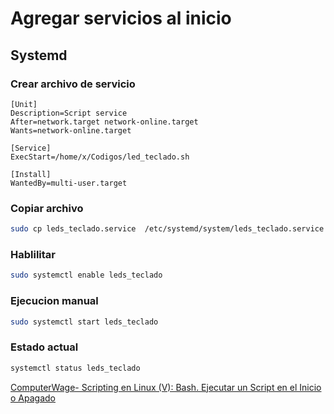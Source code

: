 
# Agregar servicios al inicio

## Systemd



### Crear archivo de servicio


```
[Unit]
Description=Script service
After=network.target network-online.target
Wants=network-online.target

[Service]
ExecStart=/home/x/Codigos/led_teclado.sh 

[Install]
WantedBy=multi-user.target
```

### Copiar archivo
```bash
sudo cp leds_teclado.service  /etc/systemd/system/leds_teclado.service
```

### Hablilitar
```bash
sudo systemctl enable leds_teclado
```

### Ejecucion manual

```bash
sudo systemctl start leds_teclado
```


### Estado actual

```bash
systemctl status leds_teclado
```






[ComputerWage- Scripting en Linux (V): Bash. Ejecutar un Script en el Inicio o Apagado](https://computernewage.com/2019/03/09/scripting-linux-bash-ejecutar-script-arranque/)